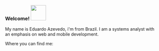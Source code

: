 ### Welcome! <img src = "https://raw.githubusercontent.com/MartinHeinz/MartinHeinz/master/wave.gif" width = 50px>

  My name is Eduardo Azevedo, i'm from Brazil. I am a systems analyst with an emphasis on web and mobile development.
  
  Where you can find me:
  

<!--
**EduardoAz26/EduardoAz26** is a ✨ _special_ ✨ repository because its `README.md` (this file) appears on your GitHub profile.

Here are some ideas to get you started:

- 🔭 I’m currently working on ...
- 🌱 I’m currently learning ...
- 👯 I’m looking to collaborate on ...
- 🤔 I’m looking for help with ...
- 💬 Ask me about ...
- 📫 How to reach me: ...
- 😄 Pronouns: ...
- ⚡ Fun fact: ...
-->
